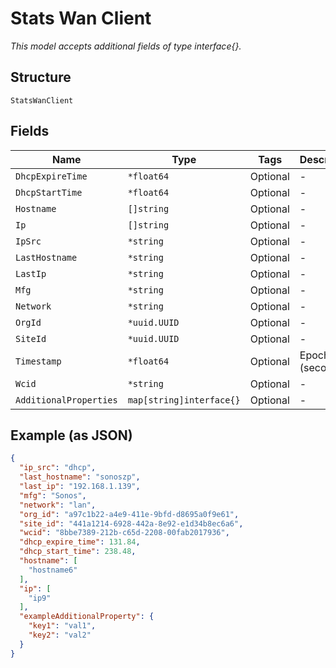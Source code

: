 
# Stats Wan Client

*This model accepts additional fields of type interface{}.*

## Structure

`StatsWanClient`

## Fields

| Name | Type | Tags | Description |
|  --- | --- | --- | --- |
| `DhcpExpireTime` | `*float64` | Optional | - |
| `DhcpStartTime` | `*float64` | Optional | - |
| `Hostname` | `[]string` | Optional | - |
| `Ip` | `[]string` | Optional | - |
| `IpSrc` | `*string` | Optional | - |
| `LastHostname` | `*string` | Optional | - |
| `LastIp` | `*string` | Optional | - |
| `Mfg` | `*string` | Optional | - |
| `Network` | `*string` | Optional | - |
| `OrgId` | `*uuid.UUID` | Optional | - |
| `SiteId` | `*uuid.UUID` | Optional | - |
| `Timestamp` | `*float64` | Optional | Epoch (seconds) |
| `Wcid` | `*string` | Optional | - |
| `AdditionalProperties` | `map[string]interface{}` | Optional | - |

## Example (as JSON)

```json
{
  "ip_src": "dhcp",
  "last_hostname": "sonoszp",
  "last_ip": "192.168.1.139",
  "mfg": "Sonos",
  "network": "lan",
  "org_id": "a97c1b22-a4e9-411e-9bfd-d8695a0f9e61",
  "site_id": "441a1214-6928-442a-8e92-e1d34b8ec6a6",
  "wcid": "8bbe7389-212b-c65d-2208-00fab2017936",
  "dhcp_expire_time": 131.84,
  "dhcp_start_time": 238.48,
  "hostname": [
    "hostname6"
  ],
  "ip": [
    "ip9"
  ],
  "exampleAdditionalProperty": {
    "key1": "val1",
    "key2": "val2"
  }
}
```

